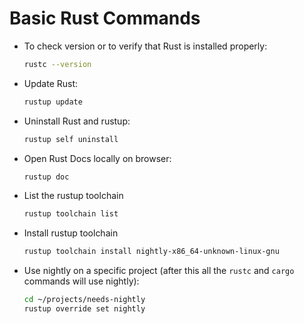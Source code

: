 # Basic Rust Commands

- To check version or to verify that Rust is installed properly:

  ```zsh
  rustc --version
  ```

- Update Rust:

  ```zsh
  rustup update
  ```

- Uninstall Rust and rustup:

  ```zsh
  rustup self uninstall
  ```

- Open Rust Docs locally on browser:

  ```zsh
  rustup doc
  ```

- List the rustup toolchain

  ```zsh
  rustup toolchain list
  ```

- Install rustup toolchain

  ```zsh
  rustup toolchain install nightly-x86_64-unknown-linux-gnu
  ```

- Use nightly on a specific project (after this all the `rustc` and `cargo` commands will use nightly):

  ```zsh
  cd ~/projects/needs-nightly
  rustup override set nightly
  ```
